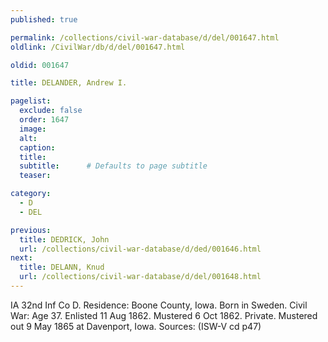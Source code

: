 ```yaml
---
published: true

permalink: /collections/civil-war-database/d/del/001647.html
oldlink: /CivilWar/db/d/del/001647.html

oldid: 001647

title: DELANDER, Andrew I.

pagelist:
  exclude: false
  order: 1647
  image: 
  alt:
  caption:
  title:
  subtitle:      # Defaults to page subtitle
  teaser:

category: 
  - D 
  - DEL

previous:
  title: DEDRICK, John
  url: /collections/civil-war-database/d/ded/001646.html  
next:
  title: DELANN, Knud
  url: /collections/civil-war-database/d/del/001648.html   
---
```

IA 32nd Inf Co D. Residence: Boone County, Iowa. Born in Sweden. Civil War: Age 37. Enlisted 11 Aug 1862. Mustered 6 Oct 1862. Private. Mustered out 9 May 1865 at Davenport, Iowa. Sources: (ISW-V cd p47)
